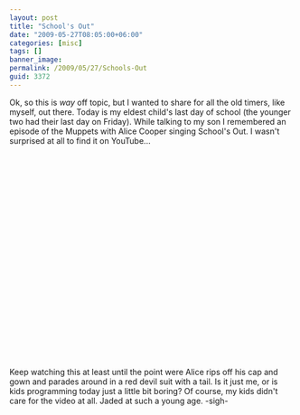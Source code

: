 ```yaml
---
layout: post
title: "School's Out"
date: "2009-05-27T08:05:00+06:00"
categories: [misc]
tags: []
banner_image: 
permalink: /2009/05/27/Schools-Out
guid: 3372
---
```


Ok, so this is <i>way</i> off topic, but I wanted to share for all the old timers, like myself, out there. Today is my eldest child's last day of school (the younger two had their last day on Friday). While talking to my son I remembered an episode of the Muppets with Alice Cooper singing School's Out. I wasn't surprised at all to find it on YouTube...

<object width="445" height="364"><param name="movie" value="http://www.youtube.com/v/hWABJzHrGww&hl=en&fs=1&rel=0&border=1"></param><param name="allowFullScreen" value="true"></param><param name="allowscriptaccess" value="always"></param><embed src="http://www.youtube.com/v/hWABJzHrGww&hl=en&fs=1&rel=0&border=1" type="application/x-shockwave-flash" allowscriptaccess="always" allowfullscreen="true" width="445" height="364"></embed></object>

Keep watching this at least until the point were Alice rips off his cap and gown and parades around in a red devil suit with a tail. Is it just me, or is kids programming today just a little bit boring? Of course, my kids didn't care for the video at all. Jaded at such a young age. -sigh-